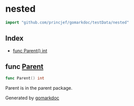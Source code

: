 <!-- Code generated by gomarkdoc. DO NOT EDIT -->

# nested

```go
import "github.com/princjef/gomarkdoc/testData/nested"
```



## Index

- [func Parent() int](<#func-parent>)


## func [Parent](<https://github.com/princjef/gomarkdoc/blob/master/testData/nested/parent.go#L4>)

```go
func Parent() int
```

Parent is in the parent package.

Generated by [gomarkdoc](<https://github.com/princjef/gomarkdoc>)
